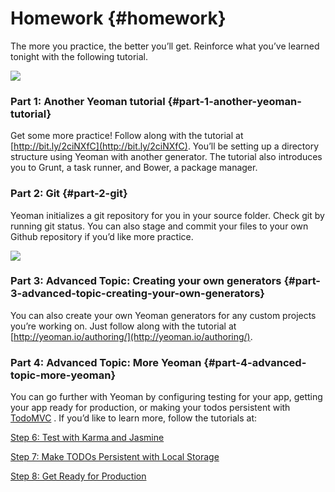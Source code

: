 # Homework {#homework}

The more you practice, the better you’ll get. Reinforce what you’ve learned tonight with the following tutorial.

[![](../images/slack.png)](http://kcwit.slack.com)

### Part 1: Another Yeoman tutorial {#part-1-another-yeoman-tutorial}

Get some more practice! Follow along with the tutorial at [http://bit.ly/2ciNXfC](http://bit.ly/2ciNXfC). You’ll be setting up a directory structure using Yeoman with another generator. The tutorial also introduces you to Grunt, a task runner, and Bower, a package manager.

### Part 2: Git {#part-2-git}

Yeoman initializes a git repository for you in your source folder. Check git by running git status. You can also stage and commit your files to your own Github repository if you’d like more practice.

[![](../images/15.png)](http://bit.ly/CnCvers)

### Part 3: Advanced Topic: Creating your own generators {#part-3-advanced-topic-creating-your-own-generators}

You can also create your own Yeoman generators for any custom projects you’re working on. Just follow along with the tutorial at [http://yeoman.io/authoring/](http://yeoman.io/authoring/).

### Part 4: Advanced Topic: More Yeoman {#part-4-advanced-topic-more-yeoman}

You can go further with Yeoman by configuring testing for your app, getting your app ready for production, or making your todos persistent with  [TodoMVC](http://todomvc.com/) . If you’d like to learn more, follow the tutorials at:

[Step 6: Test with Karma and Jasmine](http://yeoman.io/codelab/run-unit-tests.html)

[Step 7: Make TODOs Persistent with Local Storage](http://yeoman.io/codelab/local-storage.html)

[Step 8: Get Ready for Production](http://yeoman.io/codelab/prepare-production.html)
